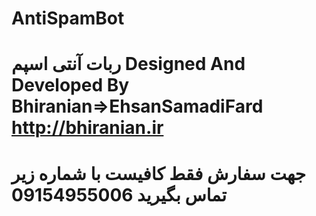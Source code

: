 # AntiSpamBot
ربات آنتی اسپم 
 Designed And Developed By Bhiranian=>EhsanSamadiFard http://bhiranian.ir 
 =======================================================================
 جهت سفارش فقط کافیست با شماره زیر تماس بگیرید 09154955006
 =======================================================================
